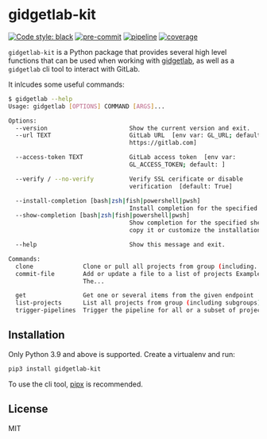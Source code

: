 # gidgetlab-kit

[![Code style: black](https://img.shields.io/badge/code%20style-black-000000.svg)](https://github.com/psf/black)
[![pre-commit](https://img.shields.io/badge/pre--commit-enabled-brightgreen?logo=pre-commit&logoColor=white)](https://github.com/pre-commit/pre-commit)
[![pipeline](https://gitlab.com/beenje/gidgetlab-kit/badges/main/pipeline.svg)](https://gitlab.com/beenje/gidgetlab-kit/-/commits/main)
[![coverage](https://gitlab.com/beenje/gidgetlab-kit/badges/main/coverage.svg)](https://gitlab.com/beenje/gidgetlab-kit/-/commits/main)

`gidgetlab-kit` is a Python package that provides several high level functions that can be used when
working with [gidgetlab](https://gidgetlab.readthedocs.io), as well as a `gidgetlab` cli tool to interact
with GitLab.

It inlcudes some useful commands:

```bash
$ gidgetlab --help
Usage: gidgetlab [OPTIONS] COMMAND [ARGS]...

Options:
  --version                       Show the current version and exit.
  --url TEXT                      GitLab URL  [env var: GL_URL; default:
                                  https://gitlab.com]

  --access-token TEXT             GitLab access token  [env var:
                                  GL_ACCESS_TOKEN; default: ]

  --verify / --no-verify          Verify SSL cerificate or disable
                                  verification  [default: True]

  --install-completion [bash|zsh|fish|powershell|pwsh]
                                  Install completion for the specified shell.
  --show-completion [bash|zsh|fish|powershell|pwsh]
                                  Show completion for the specified shell, to
                                  copy it or customize the installation.

  --help                          Show this message and exit.

Commands:
  clone              Clone or pull all projects from group (including...
  commit-file        Add or update a file to a list of projects Example:
                     The...

  get                Get one or several items from the given endpoint
  list-projects      List all projects from group (including subgroups)
  trigger-pipelines  Trigger the pipeline for all or a subset of projects...
```

## Installation

Only Python 3.9 and above is supported. Create a virtualenv and run:

```bash
pip3 install gidgetlab-kit
```

To use the cli tool, [pipx](https://pipxproject.github.io/pipx/) is recommended.

## License

MIT
